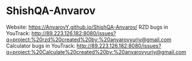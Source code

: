 # ShishQA-Anvarov
Website: https://AnvarovY.github.io/ShishQA-Anvarov/
RZD bugs in YouTrack: http://89.223.126.182:8080/issues?q=project:%20rzd%20created%20by:%20anvarovyuriy@gmail.com
Calculator bugs in YouTrack: http://89.223.126.182:8080/issues?q=project:%20Calculate%20created%20by:%20anvarovyuriy@gmail.com
